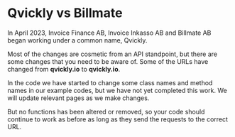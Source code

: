 # Qvickly vs Billmate

In April 2023, Invoice Finance AB, Invoice Inkasso AB and Billmate AB began working under a common name, Qvickly.

Most of the changes are cosmetic from an API standpoint, but there are some changes that you need to be aware of. Some of the URLs have changed from **qvickly.io** to **qvickly.io**.

In the code we have started to change some class names and method names in our example codes, but we have not yet completed this work. We will update relevant pages as we make changes.

But no functions has been altered or removed, so your code should continue to work as before as long as they send the requests to the correct URL.